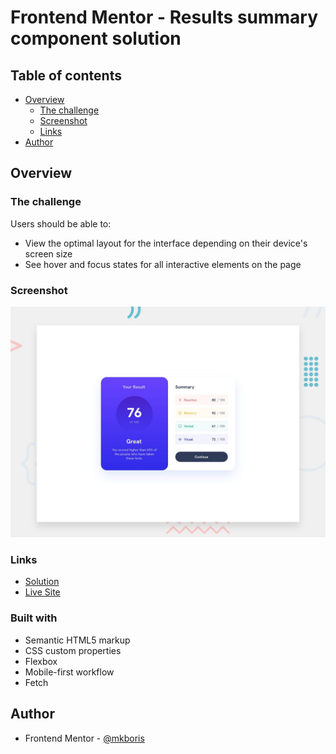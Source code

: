 # Frontend Mentor - Results summary component solution

## Table of contents

- [Overview](#overview)
  - [The challenge](#the-challenge)
  - [Screenshot](#screenshot)
  - [Links](#links)
- [Author](#author)

## Overview

### The challenge

Users should be able to:

- View the optimal layout for the interface depending on their device's screen size
- See hover and focus states for all interactive elements on the page

### Screenshot

![](/design/desktop-preview.jpg)

### Links

- [Solution](https://github.com/mkboris/Results-summary-component)
- [Live Site](https://results-summary-component-pearl.vercel.app/)

### Built with

- Semantic HTML5 markup
- CSS custom properties
- Flexbox
- Mobile-first workflow
- Fetch

## Author

- Frontend Mentor - [@mkboris](https://www.frontendmentor.io/profile/mkboris)
